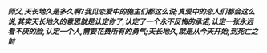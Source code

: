 ***师父,天长地久是多久啊?我见恋爱中的施主们都这么说;真爱中的恋人们都会这么说,其实天长地久的意思就是认定你了,认定了一个永不反悔的承诺,认定一张永远看不厌的脸,认定一个人,需要花费所有的勇气;天长地久,就是从今天开始,到死亡之前***